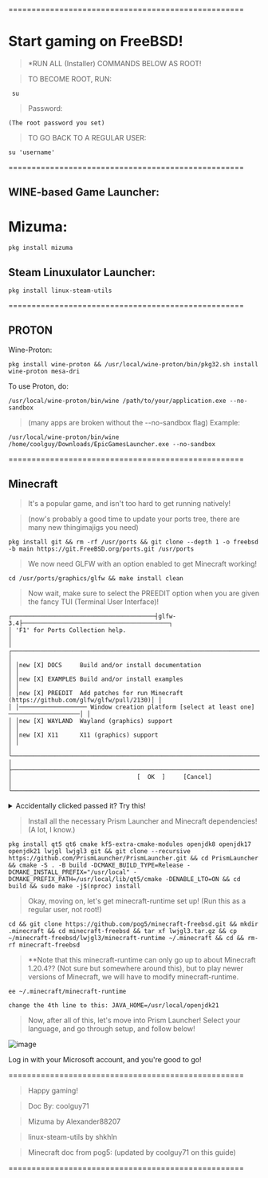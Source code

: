 ===================================================

# Start gaming on FreeBSD!

> *RUN ALL (Installer) COMMANDS BELOW AS ROOT!

> TO BECOME ROOT, RUN: 

```
 su
```
> Password:

```
(The root password you set)
```

> TO GO BACK TO A REGULAR USER:

```
su 'username'
```

===================================================
## WINE-based Game Launcher:

# Mizuma:

```
pkg install mizuma
```

## Steam Linuxulator Launcher:

```
pkg install linux-steam-utils
```

===================================================
## PROTON

Wine-Proton:

```
pkg install wine-proton && /usr/local/wine-proton/bin/pkg32.sh install wine-proton mesa-dri
```
To use Proton, do:

```
/usr/local/wine-proton/bin/wine /path/to/your/application.exe --no-sandbox
```
> (many apps are broken without the --no-sandbox flag)
Example:

```
/usr/local/wine-proton/bin/wine /home/coolguy/Downloads/EpicGamesLauncher.exe --no-sandbox
```

===================================================

## Minecraft
> It's a popular game, and isn't too hard to get running natively!

> (now's probably a good time to update your ports tree, there are many new thingimajigs you need)

```
pkg install git && rm -rf /usr/ports && git clone --depth 1 -o freebsd -b main https://git.FreeBSD.org/ports.git /usr/ports
```

> We now need GLFW with an option enabled to get Minecraft working!

```
cd /usr/ports/graphics/glfw && make install clean
```



> Now wait, make sure to select the PREEDIT option when you are given the fancy TUI (Terminal User Interface)!

    ┌────────────────────────────────────────┤glfw-3.4├─────────────────────────────────────────┐
    │ 'F1' for Ports Collection help.                                                           │  
    │ ┌───────────────────────────────────────────────────────────────────────────────────────┐ │  
    │ │new [X] DOCS     Build and/or install documentation                                    │ │  
    │ │new [X] EXAMPLES Build and/or install examples                                         │ │  
    │ │new [X] PREEDIT  Add patches for run Minecraft (https://github.com/glfw/glfw/pull/2130)│ │  
    │ │─────────────────── Window creation platform [select at least one] ────────────────────│ │  
    │ │new [X] WAYLAND  Wayland (graphics) support                                            │ │  
    │ │new [X] X11      X11 (graphics) support                                                │ │  
    │ └───────────────────────────────────────────────────────────────────────────────────────┘ │  
    ├───────────────────────────────────────────────────────────────────────────────────────────┤  
    │                                   [  OK  ]     [Cancel]                                   │  
    └───────────────────────────────────────────────────────────────────────────────────────────┘  
      
<details>

<summary>Accidentally clicked passed it? Try this!</summary>

```
pkg remove glfw && cd /usr/ports/graphics/glfw && make clean && make rmconfig
```
> Then try the previous steps again!

</details>

> Install all the necessary Prism Launcher and Minecraft dependencies! (A lot, I know.)
```
pkg install qt5 qt6 cmake kf5-extra-cmake-modules openjdk8 openjdk17 openjdk21 lwjgl lwjgl3 git && git clone --recursive https://github.com/PrismLauncher/PrismLauncher.git && cd PrismLauncher && cmake -S . -B build -DCMAKE_BUILD_TYPE=Release -DCMAKE_INSTALL_PREFIX="/usr/local" -DCMAKE_PREFIX_PATH=/usr/local/lib/qt5/cmake -DENABLE_LTO=ON && cd build && sudo make -j$(nproc) install 
```

> Okay, moving on, let's get minecraft-runtime set up! (Run this as a regular user, not root!)

```
cd && git clone https://github.com/pog5/minecraft-freebsd.git && mkdir .minecraft && cd minecraft-freebsd && tar xf lwjgl3.tar.gz && cp ~/minecraft-freebsd/lwjgl3/minecraft-runtime ~/.minecraft && cd && rm-rf minecraft-freebsd
```

> **Note that this minecraft-runtime can only go up to about Minecraft 1.20.4?? (Not sure but somewhere around this), but to play newer versions of Minecraft, we will have to modify minecraft-runtime.

```
ee ~/.minecraft/minecraft-runtime

change the 4th line to this: JAVA_HOME=/usr/local/openjdk21
```

> Now, after all of this, let's move into Prism Launcher! Select your language, and go through setup, and follow below!

![image](https://github.com/coolerguy71/FreeBSD-GamingSetup/assets/168948679/793382a4-c435-46c0-ab35-66bae1aa97ac)

Log in with your Microsoft account, and you're good to go!

===================================================
> Happy gaming!

> Doc By: coolguy71

> Mizuma by Alexander88207

> linux-steam-utils by shkhln

> Minecraft doc from pog5: (updated by coolguy71 on this guide)

===================================================
